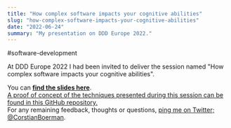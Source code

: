 ```yaml
---
title: "How complex software impacts your cognitive abilities"
slug: "how-complex-software-impacts-your-cognitive-abilities"
date: "2022-06-24"
summary: "My presentation on DDD Europe 2022."
---
```


#software-development

At DDD Europe 2022 I had been invited to deliver the session named "How complex software impacts your cognitive abilities".

You can [**find the slides here**](https://cms.corstianboerman.com/uploads/How_complex_software_impacts_your_cognitive_abilities_680d47d279.pdf).  
[A proof of concept of the techniques presented during this session can be found in this GitHub repository.](https://github.com/corstian/domain-components)  
For any remaining feedback, thoughts or questions, [ping me on Twitter; @CorstianBoerman](https://twitter.com/CorstianBoerman).



